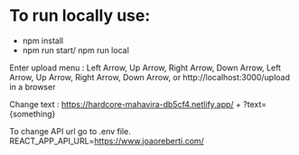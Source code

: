 # To run locally use: 
- npm install 
- npm run start/ npm run local

Enter upload menu : Left Arrow, Up Arrow, Right Arrow, Down Arrow, Left Arrow, Up Arrow, Right Arrow, Down Arrow, 
or 
http://localhost:3000/upload in a browser


Change text : https://hardcore-mahavira-db5cf4.netlify.app/ + ?text= {something}

To change API url go to .env file.
REACT_APP_API_URL=https://www.joaoreberti.com/
